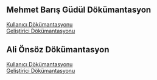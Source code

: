 <h2>Mehmet Barış Güdül Dökümantasyon</h2>

<a href="https://bariss-new-organization.gitbook.io/mehmet-baris-gudul-kullanici-dokumantasyonu/">Kullanıcı Dökümantasyonu</a><br>
<a href="https://bariss-new-organization.gitbook.io/mehmet-baris-gudul-gelistirici-dokumantasyonu/">Geliştirici Dökümantasyonu</a>
<br>
<h2>Ali Önsöz Dökümantasyon</h2>

<a href="https://alis-organization-41.gitbook.io/ali-onsoz-kullanici-dokumantasyonlari/">Kullanıcı Dökümantasyonu</a><br>
<a href="https://alis-organization-41.gitbook.io/ali-onsoz-gelistirici-dokumantasyonu/">Geliştirici Dökümantasyonu</a>
